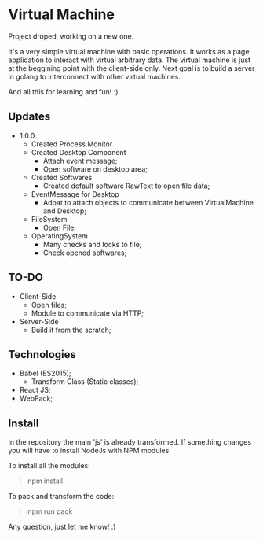 # Virtual Machine

Project droped, working on a new one.

It's a very simple virtual machine with basic operations. It works as a page application to interact with virtual arbitrary data.
The virtual machine is just at the beggining point with the client-side only. Next goal is to build a server in golang to interconnect with other virtual machines.

And all this for learning and fun! :)

## Updates

+ 1.0.0
  + Created Process Monitor
  + Created Desktop Component
    + Attach event message;
    + Open software on desktop area;
  + Created Softwares
    + Created default software RawText to open file data;
  + EventMessage for Desktop
    + Adpat to attach objects to communicate between VirtualMachine and Desktop;
  + FileSystem
    + Open File;
  + OperatingSystem
    + Many checks and locks to file;
    + Check opened softwares;

## TO-DO

+ Client-Side
  + Open files;
  + Module to communicate via HTTP;
+ Server-Side
  + Build it from the scratch;

## Technologies

+ Babel (ES2015);
  + Transform Class (Static classes);
+ React JS;
+ WebPack;

## Install

In the repository the main 'js' is already transformed. If something changes you will have to install NodeJs with NPM modules.

To install all the modules:
>npm install

To pack and transform the code:
>npm run pack

Any question, just let me know! :)
